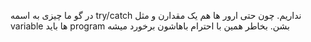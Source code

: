 در گو ما چیزی به اسمه try/catch نداریم. چون حتی ارور ها هم یک مقدارن و مثل variable ها باید  program بشن. بخاطر همین با احترام باهاشون برخورد میشه

